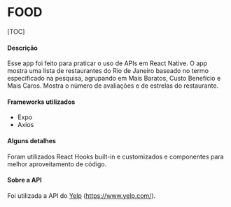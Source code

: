 # FOOD

[TOC]

#### Descrição

Esse app foi feito para praticar o uso de APIs em React Native.
O app mostra uma lista de restaurantes do Rio de Janeiro baseado no termo especificado na pesquisa, agrupando em Mais Baratos, Custo Benefício e Mais Caros. Mostra o número de avaliações e de estrelas do restaurante.

#### Frameworks utilizados

- Expo
- Axios

#### Alguns detalhes
Foram utilizados React Hooks built-in e customizados e componentes para melhor aproveitamento de código.

#### Sobre a API
Foi utilizada a API do [Yelp](https://www.yelp.com/ "Yelp") (https://www.yelp.com/).
